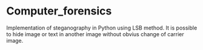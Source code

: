 # Computer_forensics
Implementation of steganography in Python using LSB method.
It is possible to hide image or text in another image without obvius change of carrier image.
